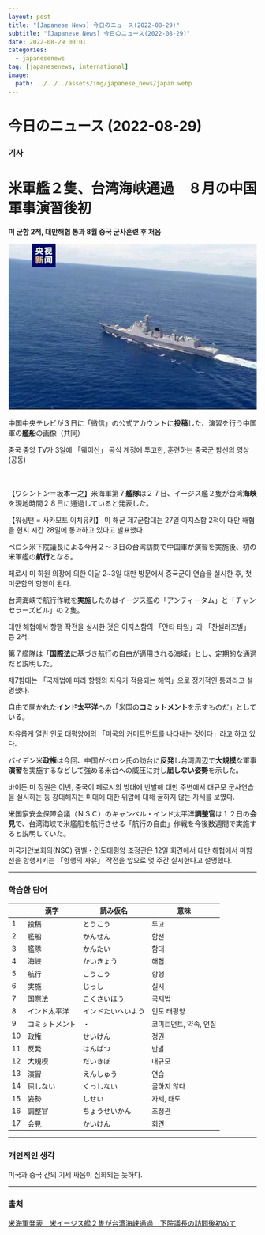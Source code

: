 ```yaml
---
layout: post
title: "[Japanese News] 今日のニュース(2022-08-29)"
subtitle: "[Japanese News] 今日のニュース(2022-08-29)"
date: 2022-08-29 00:01
categories:
  - japanesenews
tag: [japanesenews, international]
image:
  path: ../../../assets/img/japanese_news/japan.webp
---
```


# 今日のニュース (2022-08-29)

### 기사

# **米軍艦２隻、台湾海峡通過　８月の中国軍事演習後初**

**미 군함 2척, 대만해협 통과 8월 중국 군사훈련 후 처음**

![china_ship.png](../../assets/img/japanese_news/2022-08-29-jn-news/china_ship.png)

中国中央テレビが３日に「微信」の公式アカウントに**投稿**した、演習を行う中国軍の**艦船**の画像（共同）

중국 중앙 TV가 3일에 「웨이신」 공식 계정에 투고한, 훈련하는 중국군 함선의 영상 (공동) <br><br><br>

【ワシントン＝坂本一之】米海軍第７**艦隊**は２７日、イージス艦２隻が台湾**海峡**を現地時間２８日に通過していると発表した。

【워싱턴 = 사카모토 이치유키】 미 해군 제7군함대는 27일 이지스함 2척이 대만 해협을 현지 시간 28일에 통과하고 있다고 발표했다.

ペロシ米下院議長による今月２～３日の台湾訪問で中国軍が演習を実施後、初の米軍艦の**航行**となる。

페로시 미 하원 의장에 의한 이달 2~3일 대만 방문에서 중국군이 연습을 실시한 후, 첫 미군함의 항행이 된다.

台湾海峡で航行作戦を**実施**したのはイージス艦の「アンティータム」と「チャンセラーズビル」の２隻。

대만 해협에서 항행 작전을 실시한 것은 이지스함의 「안티 타임」과 「찬셀러즈빌」 등 2척.

第７艦隊は「**国際法**に基づき航行の自由が適用される海域」とし、定期的な通過だと説明した。

제7함대는 「국제법에 따라 항행의 자유가 적용되는 해역」으로 정기적인 통과라고 설명했다.

自由で開かれた**インド太平洋**への「米国の**コミットメント**を示すものだ」としている。

자유롭게 열린 인도 태평양에의 「미국의 커미트먼트를 나타내는 것이다」라고 하고 있다.

バイデン米**政権**は今回、中国がペロシ氏の訪台に**反発**し台湾周辺で**大規模**な軍事**演習**を実施するなどして強める米台への威圧に対し**屈しない姿勢**を示した。

바이든 미 정권은 이번, 중국이 페로시의 방대에 반발해 대만 주변에서 대규모 군사연습을 실시하는 등 강대해지는 미대에 대한 위압에 대해 굴하지 않는 자세를 보였다.

米国家安全保障会議（ＮＳＣ）のキャンベル・インド太平洋**調整官**は１２日の**会見**で、台湾海峡で米艦船を航行させる「航行の自由」作戦を今後数週間で実施すると説明していた。

미국가안보회의(NSC) 캠벨・인도태평양 조정관은 12일 회견에서 대만 해협에서 미함선을 항행시키는 「항행의 자유」 작전을 앞으로 몇 주간 실시한다고 설명했다.

---

### 학습한 단어

|  | 漢字 | 読み仮名 | 意味 |
| --- | --- | --- | --- |
| 1 | 投稿 | とうこう | 투고 |
| 2 | 艦船 | かんせん | 함선 |
| 3 | 艦隊 | かんたい | 함대 |
| 4 | 海峡 | かいきょう | 해협 |
| 5 | 航行 | こうこう | 항행 |
| 6 | 実施 | じっし | 실시 |
| 7 | 国際法 | こくさいほう | 국제법 |
| 8 | インド太平洋 | インドたいへいよう | 인도 태평양 |
| 9 | コミットメント | ・ | 코미트먼트, 약속, 언질 |
| 10 | 政権 | せいけん | 정권 |
| 11 | 反発 | はんぱつ | 반발 |
| 12 | 大規模 | だいきぼ | 대규모 |
| 13 | 演習 | えんしゅう | 연습 |
| 14 | 屈しない | くっしない | 굴하지 않다 |
| 15 | 姿勢 | しせい | 자세, 태도 |
| 16 | 調整官 | ちょうせいかん | 조정관 |
| 17 | 会見 | かいけん | 회견 |

---

### 개인적인 생각

미국과 중국 간의 기세 싸움이 심화되는 듯하다.

---

### 출처

[米海軍発表　米イージス艦２隻が台湾海峡通過　下院議長の訪問後初めて](https://www.iza.ne.jp/article/20220828-S673PTGHBBLPFOBAEKJJKMU3VY/)